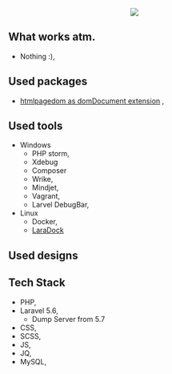 <p align="center"><img src="https://laravel.com/assets/img/components/logo-laravel.svg"></p>

<h2>What works atm.</h2>

<ul>
<li>Nothing :),</li>
</ul>

<h2>Used packages</h2>
<ul>
<li><a href="https://github.com/wasinger/htmlpagedom">htmlpagedom as domDocument extension</a> ,
</li>
</ul>

<h2>Used tools</h2>
<ul>
<li>Windows
           <ul>
               <li>PHP storm,</li>
               <li>Xdebug</li>
               <li>Composer</li>
               <li>Wrike,</li>
               <li>Mindjet,</li>
               <li>Vagrant,</li>
               <li>Larvel DebugBar,</li>
           </ul>
</li>

<li>Linux
           <ul>
           <li>Docker,</li>
           <li><a href="http://laradock.io/">LaraDock</a></li>
           </ul>
</li>

</ul>


<h2>Used designs</h2>
<ul>
</ul>

<h2>Tech Stack</h2>
<ul>
<li>PHP,</li>
<li>Laravel 5.6,
    <ul>
        <li>Dump Server from 5.7 </li>
    </ul>
</li>
<li>CSS,</li>
<li>SCSS,</li>
<li>JS,</li>
<li>JQ,</li>
<li>MySQL,</li>
</ul>